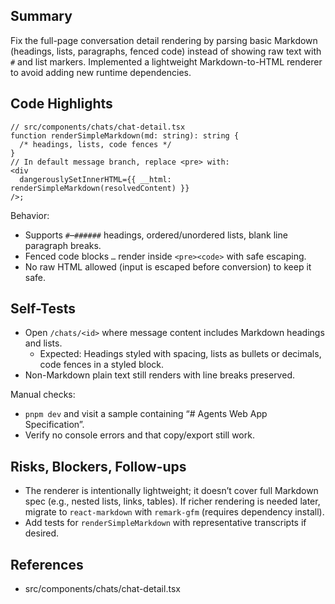 ## Summary

Fix the full-page conversation detail rendering by parsing basic Markdown (headings, lists, paragraphs, fenced code) instead of showing raw text with `#` and list markers. Implemented a lightweight Markdown-to-HTML renderer to avoid adding new runtime dependencies.

## Code Highlights

```tsx
// src/components/chats/chat-detail.tsx
function renderSimpleMarkdown(md: string): string {
  /* headings, lists, code fences */
}
// In default message branch, replace <pre> with:
<div
  dangerouslySetInnerHTML={{ __html: renderSimpleMarkdown(resolvedContent) }}
/>;
```

Behavior:

- Supports `#`–`######` headings, ordered/unordered lists, blank line paragraph breaks.
- Fenced code blocks `…` render inside `<pre><code>` with safe escaping.
- No raw HTML allowed (input is escaped before conversion) to keep it safe.

## Self-Tests

- Open `/chats/<id>` where message content includes Markdown headings and lists.
  - Expected: Headings styled with spacing, lists as bullets or decimals, code fences in a styled block.
- Non-Markdown plain text still renders with line breaks preserved.

Manual checks:

- `pnpm dev` and visit a sample containing “# Agents Web App Specification”.
- Verify no console errors and that copy/export still work.

## Risks, Blockers, Follow-ups

- The renderer is intentionally lightweight; it doesn’t cover full Markdown spec (e.g., nested lists, links, tables). If richer rendering is needed later, migrate to `react-markdown` with `remark-gfm` (requires dependency install).
- Add tests for `renderSimpleMarkdown` with representative transcripts if desired.

## References

- src/components/chats/chat-detail.tsx
